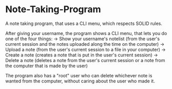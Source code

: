 # Note-Taking-Program
A note taking program, that uses a CLI menu, which respects SOLID rules.

After giving your username, the program shows a CLI menu, that lets you do one of the four things:
    -> Show your username's notelist (from the user's current session and the notes uploaded along the time on the computer)
    -> Upload a note (from the user's current session to a file in your computer)
    -> Create a note (creates a note that is put in the user's current session)
    -> Delete a note (deletes a note from the user's current session or a note from the computer that is made by the user)
    
The program also has a "root" user who can delete whichever note is wanted from the computer, without caring about the user who made it.
    

